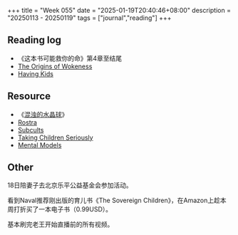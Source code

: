 +++
title = "Week 055"
date = "2025-01-19T20:40:46+08:00"
description = "20250113 - 20250119"
tags = ["journal","reading"]
+++
## Reading log
* 《这本书可能救你的命》第4章至结尾
* [The Origins of Wokeness](https://paulgraham.com/woke.html)
* [Having Kids](https://paulgraham.com/kids.html)

## Resource
* 《[混浊的水晶球](https://xueqiu.com/5317049595/315409910)》
* [Rostra](https://www.rostra.co)
* [Subcults](https://subcults.com)
* [Taking Children Seriously](https://takingchildrenseriously.com)
* [Mental Models](https://fs.blog/mental-models/)

## Other

18日陪妻子去北京乐平公益基金会参加活动。

看到Naval推荐刚出版的育儿书《The Sovereign Children》，在Amazon上趁本周打折买了一本电子书（0.99USD）。

基本刷完老王开始直播前的所有视频。

